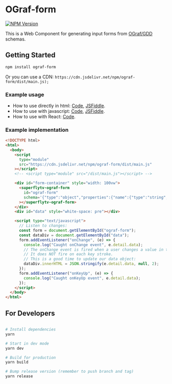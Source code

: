 # OGraf-form

[![NPM Version](https://img.shields.io/npm/v/ograf-form)](https://www.npmjs.com/package/ograf-form)

This is a Web Component for generating input forms from [OGraf/GDD](https://ograf.ebu.io/) schemas.

## Getting Started

```bash
npm install ograf-form
```

Or you can use a CDN: `https://cdn.jsdelivr.net/npm/ograf-form/dist/main.js);`

### Example usage

- How to use directly in html: [Code](/examples/html.html), [JSFiddle](https://jsfiddle.net/L2trysaz/).
- How to use with javascript: [Code](/examples/javascript.html), [JSFiddle]().
- How to use with React: [Code](/blob/main/examples/react.jsx).

### Example implementation

```html
<!DOCTYPE html>
<html>
  <body>
    <script
      type="module"
      src="https://cdn.jsdelivr.net/npm/ograf-form/dist/main.js"
    ></script>
    <!-- <script type="module" src="/dist/main.js"></script> -->

    <div id="form-container" style="width: 100vw">
      <superflytv-ograf-form
        id="ograf-form"
        schema='{"type":"object","properties":{"name":{"type":"string","gddType":"single-line","default":"John Doe","description":"This is the name of the thing"}}}'
      ></superflytv-ograf-form>
    </div>
    <div id="data" style="white-space: pre"></div>

    <script type="text/javascript">
      // Listen to changes:
      const form = document.getElementById("ograf-form");
      const dataDiv = document.getElementById("data");
      form.addEventListener("onChange", (e) => {
        console.log("Caught onChange event", e.detail.data);
        // The onChange event is fired when a user changes a value in the form
        // It does NOT fire on each key stroke.
        // This is a good time to update our data object:
        dataDiv.innerHTML = JSON.stringify(e.detail.data, null, 2);
      });
      form.addEventListener("onKeyUp", (e) => {
        console.log("Caught onKeyUp event", e.detail.data);
      });
    </script>
  </body>
</html>
```

## For Developers

```bash

# Install dependencies
yarn

# Start in dev mode
yarn dev

# Build for production
yarn build

# Bump release version (remember to push branch and tag)
yarn release


```
